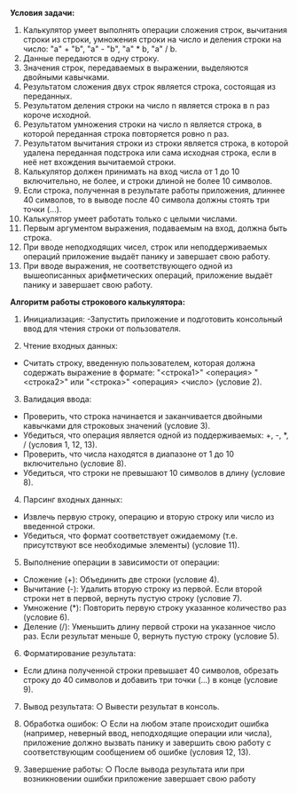 **Условия задачи:**

1. Калькулятор умеет выполнять операции сложения строк, вычитания строки из
строки, умножения строки на число и деления строки на число: "a" + "b", "a" -
"b", "a" * b, "a" / b.
2. Данные передаются в одну строку.
3. Значения строк, передаваемых в выражении, выделяются двойными кавычками.
4. Результатом сложения двух строк является строка, состоящая из переданных.
5. Результатом деления строки на число n является строка в n раз короче исходной.
6. Результатом умножения строки на число n является строка, в которой переданная
строка повторяется ровно n раз.
7. Результатом вычитания строки из строки является строка, в которой удалена
переданная подстрока или сама исходная строка, если в неё нет вхождения
вычитаемой строки.
8. Калькулятор должен принимать на вход числа от 1 до 10 включительно, не более, и
строки длиной не более 10 символов.
9. Если строка, полученная в результате работы приложения, длиннее 40 символов,
то в выводе после 40 символа должны стоять три точки (...).
10. Калькулятор умеет работать только с целыми числами.
11. Первым аргументом выражения, подаваемым на вход, должна быть строка.
12. При вводе неподходящих чисел, строк или неподдерживаемых операций
приложение выдаёт панику и завершает свою работу.
13. При вводе выражения, не соответствующего одной из вышеописанных
арифметических операций, приложение выдаёт панику и завершает свою работу.



**Алгоритм работы строкового калькулятора:**

1. Инициализация:
-Запустить приложение и подготовить консольный ввод для чтения строки
от пользователя.

3. Чтение входных данных:
- Считать строку, введенную пользователем, которая должна содержать
выражение в формате: "<строка1>" <операция> "<строка2>" или "<строка>"
<операция> <число> (условие 2).

3. Валидация ввода:
- Проверить, что строка начинается и заканчивается двойными кавычками
для строковых значений (условие 3).
- Убедиться, что операция является одной из поддерживаемых: +, -, *, /
(условия 1, 12, 13).
- Проверить, что числа находятся в диапазоне от 1 до 10 включительно
(условие 8).
- Убедиться, что строки не превышают 10 символов в длину (условие 8).

4. Парсинг входных данных:
- Извлечь первую строку, операцию и вторую строку или число из введенной
строки.
- Убедиться, что формат соответствует ожидаемому (т.е. присутствуют все
необходимые элементы) (условие 11).

5. Выполнение операции в зависимости от операции:
- Сложение (+): Объединить две строки (условие 4).
- Вычитание (-): Удалить вторую строку из первой. Если второй строки
нет в первой, вернуть пустую строку (условие 7).
- Умножение (*): Повторить первую строку указанное количество раз
(условие 6).
- Деление (/): Уменьшить длину первой строки на указанное число
раз. Если результат меньше 0, вернуть пустую строку (условие 5).

6. Форматирование результата:
- Если длина полученной строки превышает 40 символов, обрезать строку до
40 символов и добавить три точки (...) в конце (условие 9).
  
7. Вывод результата:
○ Вывести результат в консоль.

8. Обработка ошибок:
○ Если на любом этапе происходит ошибка (например, неверный ввод,
неподходящие операции или числа), приложение должно вызвать панику и
завершить свою работу с соответствующим сообщением об ошибке
(условия 12, 13).

10. Завершение работы:
○ После вывода результата или при возникновении ошибки приложение
завершает свою работу
